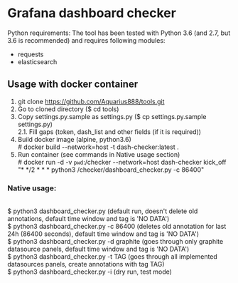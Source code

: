 # Grafana dashboard checker
Python requirements:
The tool has been tested with Python 3.6 (and 2.7, but 3.6 is recommended) and requires following modules:
- requests
- elasticsearch

## Usage with docker container
1. git clone https://github.com/Aquarius888/tools.git
2. Go to cloned directory ($ cd tools)
3. Copy settings.py.sample as settings.py ($ cp settings.py.sample settings.py)
<br/>2.1. Fill gaps (token, dash_list and other fields (if it is required))
4. Build docker image (alpine, python3.6)
<br/>\# docker build --network=host -t dash-checker:latest .
5. Run container (see commands in Native usage section)
<br/>\#  docker run -d -v `pwd`:/checker --network=host dash-checker kick_off "* */2 * * * python3 /checker/dashboard_checker.py -c 86400"



### Native usage:
<br/> $ python3 dashboard_checker.py (default run, doesn't delete old annotations, default time window and tag is 'NO DATA')
<br/> $ python3 dashboard_checker.py -c 86400 (deletes old annotation for last 24h (86400 seconds), default time window and tag is 'NO DATA')
<br/> $ python3 dashboard_checker.py -d graphite (goes through only graphite datasource panels, default time window and tag is 'NO DATA')
<br/> $ python3 dashboard_checker.py -t TAG (goes through all implemented datasources panels, create annotations with tag TAG)
<br/> $ python3 dashboard_checker.py -i (dry run, test mode)